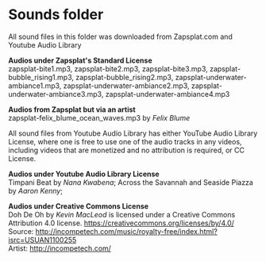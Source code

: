 # Sounds folder

All sound files in this folder was downloaded from Zapsplat.com and Youtube Audio Library

<b> Audios under Zapsplat's Standard License</b>
<br>
zapsplat-bite1.mp3, zapsplat-bite2.mp3, zapsplat-bite3.mp3, zapsplat-bubble_rising1.mp3, zapsplat-bubble_rising2.mp3, zapsplat-underwater-ambiance1.mp3, zapsplat-underwater-ambiance2.mp3, zapsplat-underwater-ambiance3.mp3, zapsplat-underwater-ambiance4.mp3

<b> Audios from Zapsplat but via an artist</b>
<br>
zapsplat-felix_blume_ocean_waves.mp3 by <i>Felix Blume</i>


All sound files from Youtube Audio Library has either YouTube Audio Library License, where one is free to use one of the audio tracks in any videos, including videos that are monetized and no attribution is required, or CC License.

<b> Audios under Youtube Audio Library License</b>
<br>
Timpani Beat by <i>Nana Kwabena</i>; Across the Savannah and Seaside Piazza by <i>Aaron Kenny</i>;

<b> Audios under Creative Commons License</b>
<br>
Doh De Oh by <i>Kevin MacLeod</i> is licensed under a Creative Commons Attribution 4.0 license. https://creativecommons.org/licenses/by/4.0/
<br>
Source: http://incompetech.com/music/royalty-free/index.html?isrc=USUAN1100255
<br>
Artist: http://incompetech.com/
